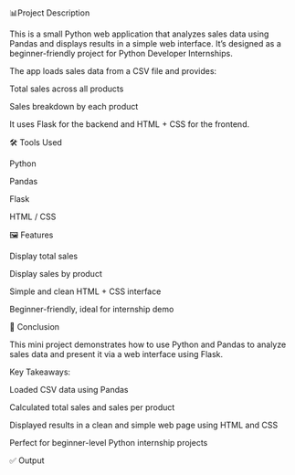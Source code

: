 📊Project Description

This is a small Python web application that analyzes sales data using Pandas and displays results in a simple web interface. It’s designed as a beginner-friendly project for Python Developer Internships.

The app loads sales data from a CSV file and provides:

Total sales across all products

Sales breakdown by each product

It uses Flask for the backend and HTML + CSS for the frontend.

🛠 Tools Used

Python

Pandas

Flask

HTML / CSS

🖼 Features

Display total sales

Display sales by product

Simple and clean HTML + CSS interface

Beginner-friendly, ideal for internship demo

🔹 Conclusion

This mini project demonstrates how to use Python and Pandas to analyze sales data and present it via a web interface using Flask.

Key Takeaways:

Loaded CSV data using Pandas

Calculated total sales and sales per product

Displayed results in a clean and simple web page using HTML and CSS

Perfect for beginner-level Python internship projects

✅ Output
